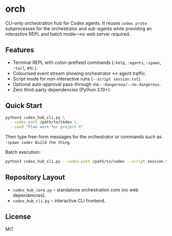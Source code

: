# orch

CLI-only orchestration hub for Codex agents. It reuses `codex proto` subprocesses for the orchestrator and sub-agents while providing an interactive REPL and batch mode—no web server required.

## Features

- Terminal REPL with colon-prefixed commands (`:help`, `:agents`, `:spawn`, `:tail`, etc.).
- Colourised event stream showing orchestrator ↔ agent traffic.
- Script mode for non-interactive runs (`--script session.txt`).
- Optional auto-approval pass-through via `--dangerous/--no-dangerous`.
- Zero third-party dependencies (Python 3.10+).

## Quick Start

```bash
python3 codex_hub_cli.py \
  --codex-path /path/to/codex \
  --seed "Plan work for project X"
```

Then type free-form messages for the orchestrator or commands such as `:spawn coder Build the thing`.

Batch execution:

```bash
python3 codex_hub_cli.py --codex-path /path/to/codex --script session.txt
```

## Repository Layout

- `codex_hub_core.py` – standalone orchestration core (no web dependencies).
- `codex_hub_cli.py` – interactive CLI frontend.

## License

MIT
